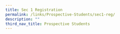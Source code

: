 ```yaml
---
title: Sec 1 Registration
permalink: /links/Prospective-Students/sec1-reg/
description: ""
third_nav_title: Prospective Students
---
```


